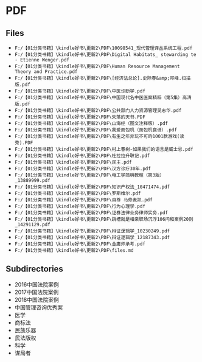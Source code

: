 # PDF

## Files

- `F:/【01分类书籍】\kindle好书\更新2\PDF\10098541_现代管理译丛系统工程.pdf`
- `F:/【01分类书籍】\kindle好书\更新2\PDF\Digital Habitats_ stewarding te - Etienne Wenger.pdf`
- `F:/【01分类书籍】\kindle好书\更新2\PDF\Human Resource Management Theory and Practice.pdf`
- `F:/【01分类书籍】\kindle好书\更新2\PDF\[经济法总论].史际春&amp;邓峰.扫描版.pdf`
- `F:/【01分类书籍】\kindle好书\更新2\PDF\中医诊断学.pdf`
- `F:/【01分类书籍】\kindle好书\更新2\PDF\中国现代名中医医案精粹（第5集）高清版.pdf`
- `F:/【01分类书籍】\kindle好书\更新2\PDF\公共部门人力资源管理吴志华.pdf`
- `F:/【01分类书籍】\kindle好书\更新2\PDF\失落的天书.PDF`
- `F:/【01分类书籍】\kindle好书\更新2\PDF\山海经（图文注释版）.pdf`
- `F:/【01分类书籍】\kindle好书\更新2\PDF\我爱面包机（面包机食谱）.pdf`
- `F:/【01分类书籍】\kindle好书\更新2\PDF\有生之年非玩不可的1001款游戏(读秀).PDF`
- `F:/【01分类书籍】\kindle好书\更新2\PDF\村上春树-如果我们的语言是威士忌.pdf`
- `F:/【01分类书籍】\kindle好书\更新2\PDF\杜拉拉升职记.pdf`
- `F:/【01分类书籍】\kindle好书\更新2\PDF\民主.pdf`
- `F:/【01分类书籍】\kindle好书\更新2\PDF\汉方诊疗30年.pdf`
- `F:/【01分类书籍】\kindle好书\更新2\PDF\电工学简明教程（第3版）_13889999.pdf`
- `F:/【01分类书籍】\kindle好书\更新2\PDF\知识产权法_10471474.pdf`
- `F:/【01分类书籍】\kindle好书\更新2\PDF\罗斯维尔.pdf`
- `F:/【01分类书籍】\kindle好书\更新2\PDF\自尊 马修麦凯.pdf`
- `F:/【01分类书籍】\kindle好书\更新2\PDF\行为心理学.pdf`
- `F:/【01分类书籍】\kindle好书\更新2\PDF\证券法律业务律师实务.pdf`
- `F:/【01分类书籍】\kindle好书\更新2\PDF\跳槽就是相亲职场沉浮106问和案例20则_14291129.pdf`
- `F:/【01分类书籍】\kindle好书\更新2\PDF\辩证逻辑学_10230249.pdf`
- `F:/【01分类书籍】\kindle好书\更新2\PDF\辩证逻辑学_12187343.pdf`
- `F:/【01分类书籍】\kindle好书\更新2\PDF\金庸师承考.pdf`
- `F:/【01分类书籍】\kindle好书\更新2\PDF\files.md`

## Subdirectories

- 2016中国法院案例
- 2017中国法院案例
- 2018中国法院案例
- 中国管理咨询优秀案
- 医学
- 商标法
- 民族乐器
- 民法版权
- 科学
- 谋局者
